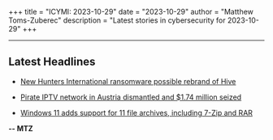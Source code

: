 +++
title = "ICYMI: 2023-10-29"
date = "2023-10-29"
author = "Matthew Toms-Zuberec"
description = "Latest stories in cybersecurity for 2023-10-29"
+++

---------------------------------------------------------------------------
## Latest Headlines
- [New Hunters International ransomware possible rebrand of Hive](https://www.bleepingcomputer.com/news/security/new-hunters-international-ransomware-possible-rebrand-of-hive/)

- [Pirate IPTV network in Austria dismantled and $1.74 million seized](https://www.bleepingcomputer.com/news/security/pirate-iptv-network-in-austria-dismantled-and-174-million-seized/)

- [Windows 11 adds support for 11 file archives, including 7-Zip and RAR](https://www.bleepingcomputer.com/news/microsoft/windows-11-adds-support-for-11-file-archives-including-7-zip-and-rar/)

**-- MTZ**